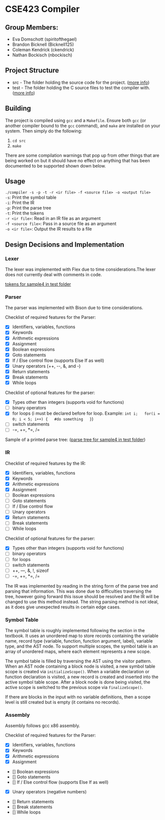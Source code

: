 # CSE423 Compiler
## Group Members:
* Eva Domschott (spiritofthegael)
* Brandon Bicknell (Bicknell125)
* Coleman Kendrick (ckendrick)
* Nathan Bockisch (nbockisch)

## Project Structure
* src - The folder holding the source code for the project. ([more info](docs/src.md))
* test - The folder holding the C source files to test the compiler with. ([more info](docs/test.md))

## Building
The project is compiled using `gcc` and a `Makefile`. Ensure both `gcc` (or another compiler bound to the `gcc` command), and `make` are installed on your system. Then simply do the following:
1. `cd src`
2. `make`

There are some compilation warnings that pop up from other things that are being worked on but it should have no effect on anything that has been documented to be supported shown down below. 

## Usage
`./compiler -s -p -t -r <ir file> -f <source file> -o <output file>`  
`-s`: Print the symbol table  
`-i`: Print the IR  
`-p`: Print the parse tree  
`-t`: Print the tokens  
`-r <ir file>`: Read in an IR file as an argument  
`-f <source file>`: Pass in a source file as an argument  
`-o <ir file>`: Output the IR results to a file  

## Design Decisions and Implementation
### Lexer
The lexer was implemented with Flex due to time considerations.The lexer does not currently deal with comments in code.

[tokens for sample4 in test folder](docs/tokens.txt) 

### Parser
The parser was implemented with Bison due to time considerations.

Checklist of required features for the Parser:
- [x] Identifiers, variables, functions
- [x] Keywords
- [x] Arithmetic expressions
- [x] Assignment
- [x] Boolean expressions
- [x] Goto statements
- [x] If / Else control flow (supports Else If as well)
- [x] Unary operators (++, --, &, and -)
- [x] Return statements
- [x] Break statements
- [x] While loops

Checklist of optional features for the parser:
- [x] Types other than integers (supports void for functions)
- [ ] binary operators
- [x] for loops (i must be declared before for loop. Example:
`int i;  
for(i = 0; i < 5; i++) {  
  #do something  
}`)  
- [ ] switch statements
- [ ] -=, +=, *=, /=

Sample of a printed parse tree: ([parse tree for sample4 in test folder](docs/parsetree.txt)) 

### IR
Checklist of required features by the IR:
- [x] Identifiers, variables, functions
- [x] Keywords
- [x] Arithmetic expressions
- [x] Assignment
- [ ] Boolean expressions
- [ ] Goto statements
- [ ] If / Else control flow
- [ ] Unary operators
- [x] Return statements
- [ ] Break statements
- [ ] While loops

Checklist of optional features for the parser:
- [x] Types other than integers (supports void for functions)
- [ ] binary operators
- [ ] for loops
- [ ] switch statements
- [ ] ++, —, &, !, sizeof
- [ ] -=, +=, *=, /=

The IR was implemented by reading in the string form of the parse tree and parsing that information. This was done due to difficulties traversing the tree, however going forward this issue should be resolved and the IR will be changed to use this method instead. The string parsing method is not ideal, as it does give unexpected results in certain edge cases.

### Symbol Table

The symbol table is roughly implemented following the section in the textbook. It uses an unordered map to store records containing the variable name, record type (variable, function, function argument, label), variable type, and the AST node. To support multiple scopes, the symbol table is an array of unordered maps, where each element represents a new scope.

The symbol table is filled by traversing the AST using the visitor pattern. When an AST node containing a block node is visited, a new symbol table scope is created via `initializeScope()`. When a variable declaration or function declaration is visited, a new record is created and inserted into the active symbol table scope. After a block node is done being visited, the active scope is switched to the previous scope via `finalizeScope()`.

If there are blocks in the input with no variable definitions, then a scope level is still created but is empty (it contains no records).

### Assembly
Assembly follows gcc x86 assembly. 

Checklist of required features for the Parser:
- [x] Identifiers, variables, functions
- [x] Keywords
- [x] Arithmetic expressions
- [x] Assignment
- [] Boolean expressions
- [] Goto statements
- [] If / Else control flow (supports Else If as well)
- [x] Unary operators (negative numbers)
- [] Return statements
- [] Break statements
- [] While loops
